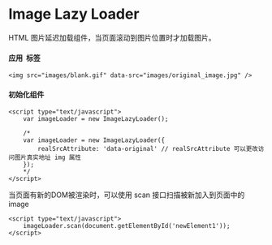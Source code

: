 Image Lazy Loader
=================

HTML 图片延迟加载组件，当页面滚动到图片位置时才加载图片。

#### 应用 <img> 标签
```
<img src="images/blank.gif" data-src="images/original_image.jpg" />
```

#### 初始化组件
```
<script type="text/javascript">
    var imageLoader = new ImageLazyLoader();

    /*
    var imageLoader = new ImageLazyLoader({
        realSrcAttribute: 'data-original' // realSrcAttribute 可以更改访问图片真实地址 img 属性
    });
    */
</script>
```

当页面有新的DOM被渲染时，可以使用 scan 接口扫描被新加入到页面中的 image
```
<script type="text/javascript">
    imageLoader.scan(document.getElementById('newElement1'));
</script>
```

